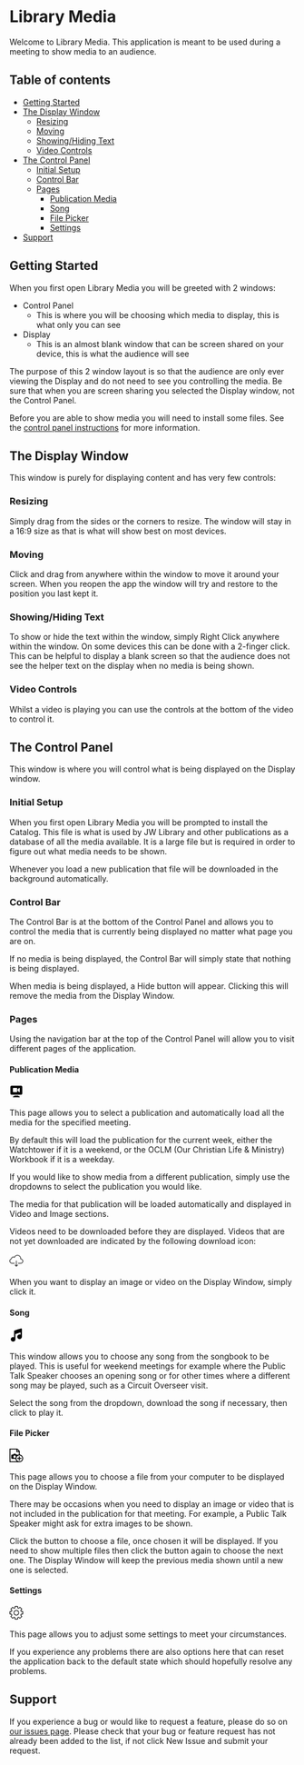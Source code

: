 # Library Media

Welcome to Library Media. This application is meant to be used during a meeting to show media to an audience.

## Table of contents
- [Getting Started](#getting-started)
- [The Display Window](#the-display-window)
  - [Resizing](#resizing)
  - [Moving](#moving)
  - [Showing/Hiding Text](#showing/hiding-text)
  - [Video Controls](#video-controls)
- [The Control Panel](#the-control-panel)
  - [Initial Setup](#initial-setup)
  - [Control Bar](#control-bar)
  - [Pages](#pages)
    - [Publication Media](#publication-media)
    - [Song](#song)
    - [File Picker](#file-picker)
    - [Settings](#settings)
- [Support](#support)

## Getting Started

When you first open Library Media you will be greeted with 2 windows:

- Control Panel
  - This is where you will be choosing which media to display, this is what only you can see
- Display
  - This is an almost blank window that can be screen shared on your device, this is what the audience will see

The purpose of this 2 window layout is so that the audience are only ever viewing the Display and do not need to see you controlling the media. Be sure that when you are screen sharing you selected the Display window, not the Control Panel.

Before you are able to show media you will need to install some files. See the [control panel instructions](#initial-setup) for more information.

## The Display Window

This window is purely for displaying content and has very few controls:

### Resizing

Simply drag from the sides or the corners to resize. The window will stay in a 16:9 size as that is what will show best on most devices.

### Moving

Click and drag from anywhere within the window to move it around your screen. When you reopen the app the window will try and restore to the position you last kept it.

### Showing/Hiding Text

To show or hide the text within the window, simply Right Click anywhere within the window. On some devices this can be done with a 2-finger click. This can be helpful to display a blank screen so that the audience does not see the helper text on the display when no media is being shown.

### Video Controls

Whilst a video is playing you can use the controls at the bottom of the video to control it.

## The Control Panel

This window is where you will control what is being displayed on the Display window.

### Initial Setup

When you first open Library Media you will be prompted to install the Catalog. This file is what is used by JW Library and other publications as a database of all the media available. It is a large file but is required in order to figure out what media needs to be shown.

Whenever you load a new publication that file will be downloaded in the background automatically.

### Control Bar

The Control Bar is at the bottom of the Control Panel and allows you to control the media that is currently being displayed no matter what page you are on.

If no media is being displayed, the Control Bar will simply state that nothing is being displayed.

When media is being displayed, a Hide button will appear. Clicking this will remove the media from the Display Window.

### Pages

Using the navigation bar at the top of the Control Panel will allow you to visit different pages of the application.

#### **Publication Media**

<img src="../../packages/media/app/renderer/src/assets/media.svg" alt="Publication Media" width="24">

This page allows you to select a publication and automatically load all the media for the specified meeting.

By default this will load the publication for the current week, either the Watchtower if it is a weekend, or the OCLM (Our Christian Life & Ministry) Workbook if it is a weekday.

If you would like to show media from a different publication, simply use the dropdowns to select the publication you would like.

The media for that publication will be loaded automatically and displayed in Video and Image sections.

Videos need to be downloaded before they are displayed. Videos that are not yet downloaded are indicated by the following download icon:

<img src="../../packages/media/app/renderer/src/assets/download.svg" alt="Download" width="24">

When you want to display an image or video on the Display Window, simply click it.

#### **Song**

<img src="../../packages/media/app/renderer/src/assets/song.svg" alt="Song" width="24">

This window allows you to choose any song from the songbook to be played. This is useful for weekend meetings for example where the Public Talk Speaker chooses an opening song or for other times where a different song may be played, such as a Circuit Overseer visit.

Select the song from the dropdown, download the song if necessary, then click to play it.

#### **File Picker**

<img src="../../packages/media/app/renderer/src/assets/picker.svg" alt="File Picker" width="24">

This page allows you to choose a file from your computer to be displayed on the Display Window.

There may be occasions when you need to display an image or video that is not included in the publication for that meeting. For example, a Public Talk Speaker might ask for extra images to be shown.

Click the button to choose a file, once chosen it will be displayed. If you need to show multiple files then click the button again to choose the next one. The Display Window will keep the previous media shown until a new one is selected.

#### **Settings**

<img src="../../packages/media/app/renderer/src/assets/settings.svg" alt="Settings" width="24">

This page allows you to adjust some settings to meet your circumstances.

If you experience any problems there are also options here that can reset the application back to the default state which should hopefully resolve any problems.


## Support

If you experience a bug or would like to request a feature, please do so on [our issues page](https://github.com/BenShelton/library-api/issues). Please check that your bug or feature request has not already been added to the list, if not click New Issue and submit your request.
